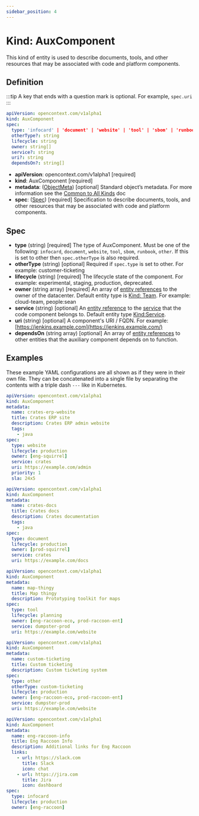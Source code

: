 ```yaml
---
sidebar_position: 4
---
```


# Kind: AuxComponent

This kind of entity is used to describe documents, tools, and other resources that may be associated with code and platform components.

## Definition

:::tip A key that ends with a question mark is optional.
For example, `spec.uri`
:::

```yaml
apiVersion: opencontext.com/v1alpha1
kind: AuxComponent
spec:
  type: 'infocard' | 'document' | 'website' | 'tool' | 'sbom' | 'runbook' | 'other'
  otherType?: string
  lifecycle: string
  owner: string[]
  service?: string
  uri?: string
  dependsOn?: string[]
```

- **apiVersion**: opencontext.com/v1alpha1 [required]
- **kind**: AuxComponent [required]
- **metadata**: ([ObjectMeta](common#metadata)) [optional]
  Standard object’s metadata. For more information see the [Common to All Kinds](common) doc
- **spec**: ([Spec](#spec)) [required]
  Specification to describe documents, tools, and other resources that may be associated with code and platform components.

## Spec

- **type** (string) [required]
  The type of AuxComponent. Must be one of the following: `infocard`, `document`, `website`, `tool`, `sbom`, `runbook`, `other`. If this is set to other then `spec.otherType` is also required.
- **otherType** (string) [optional]
  Required if `spec.type` is set to other.
  For example: customer-ticketing
- **lifecycle** (string) [required]
  The lifecycle state of the component.
  For example: experimental, staging, production, deprecated.
- **owner** (string array) [required]
  An array of [entity references](entity-reference) to the owner of the datacenter. Default entity type is [Kind: Team](team).
  For example: cloud-team, people:sean
- **service** (string) [optional]
  An [entity reference](entity-reference) to the [service](service) that the code component belongs to. Default entity type [Kind:Service](service).
- **uri** (string) [optional]
  A component's URI / FQDN.
  For example: [https://jenkins.example.com](https://jenkins.example.com/)
- **dependsOn** (string array) [optional]
  An array of [entity references](entity-reference) to other entities that the auxiliary component depends on to function.

## Examples

These example YAML configurations are all shown as if they were in their own file. They can be concatenated into a single file by separating the contents with a triple dash `---` like in Kubernetes.

```yaml
apiVersion: opencontext.com/v1alpha1
kind: AuxComponent
metadata:
  name: crates-erp-website
  title: Crates ERP site
  description: Crates ERP admin website
  tags:
    - java
spec:
  type: website
  lifecycle: production
  owner: [eng-squirrel]
  service: crates
  uri: https://example.com/admin
  priority: 1
  sla: 24x5
```

```yaml
apiVersion: opencontext.com/v1alpha1
kind: AuxComponent
metadata:
  name: crates-docs
  title: Crates docs
  description: Crates documentation
  tags:
    - java
spec:
  type: document
  lifecycle: production
  owner: [prod-squirrel]
  service: crates
  uri: https://example.com/docs
```

```yaml
apiVersion: opencontext.com/v1alpha1
kind: AuxComponent
metadata:
  name: map-thingy
  title: Map thingy
  description: Prototyping toolkit for maps
spec:
  type: tool
  lifecycle: planning
  owner: [eng-raccoon-eco, prod-raccoon-ent]
  service: dumpster-prod
  uri: https://example.com/website
```

```yaml
apiVersion: opencontext.com/v1alpha1
kind: AuxComponent
metadata:
  name: custom-ticketing
  title: Custom ticketing
  description: Custom ticketing system
spec:
  type: other
  otherType: custom-ticketing
  lifecycle: production
  owner: [eng-raccoon-eco, prod-raccoon-ent]
  service: dumpster-prod
  uri: https://example.com/website
```

```yaml
apiVersion: opencontext.com/v1alpha1
kind: AuxComponent
metadata:
  name: eng-raccoon-info
  title: Eng Raccoon Info
  description: Additional links for Eng Raccoon
  links:
    - url: https://slack.com
      title: Slack
      icon: chat
    - url: https://jira.com
      title: Jira
      icon: dashboard
spec:
  type: infocard
  lifecycle: production
  owner: [eng-raccoon]
```
